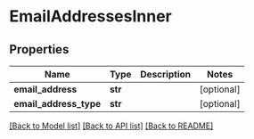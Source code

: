 # EmailAddressesInner

## Properties
Name | Type | Description | Notes
------------ | ------------- | ------------- | -------------
**email_address** | **str** |  | [optional] 
**email_address_type** | **str** |  | [optional] 

[[Back to Model list]](../README.md#documentation-for-models) [[Back to API list]](../README.md#documentation-for-api-endpoints) [[Back to README]](../README.md)

